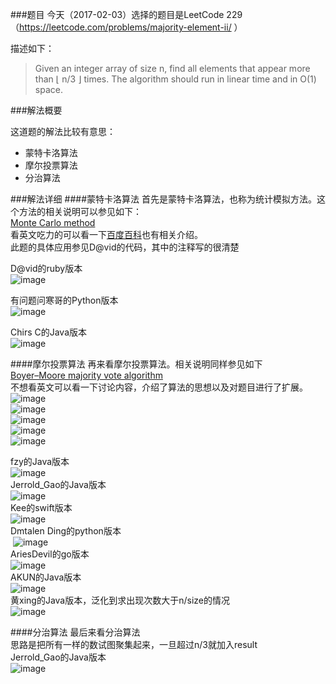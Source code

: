 ###题目
今天（2017-02-03）选择的题目是LeetCode 229（https://leetcode.com/problems/majority-element-ii/ ）

描述如下：
> Given an integer array of size n, find all elements that appear more than ⌊ n/3 ⌋ times.
> The algorithm should run in linear time and in O(1) space.

###解法概要

这道题的解法比较有意思：
* 蒙特卡洛算法
* 摩尔投票算法
* 分治算法

###解法详细
####蒙特卡洛算法
首先是蒙特卡洛算法，也称为统计模拟方法。这个方法的相关说明可以参见如下：<br />
[Monte Carlo method](https://en.wikipedia.org/wiki/Monte_Carlo_method)<br />
看英文吃力的可以看一下[百度百科](http://baike.baidu.com/link?url=i5eE5zAbi9PdA9xiFpU7NdAGr0ezkky4LTuWgdA-sMXj-G7oB3gAvYg-84oHKcHSL_iIclv22oR7UUSwsLw2QsF8uSlAjsollJtOvAUwweCmNO1JjAQtlIctpTld5oeRWRnwTt4Ck1l7iSpJOUa8uk3wGgBrJv_6y_UbuHVnXkrLdjwsVUq7YciUJwdQtMhY-9KOxrgM7pKvPaxuxKDaKJpJ9-LGZw__IaN3S3e-8yGhe737mdwDr050ssshzbR80Nm1mRwy2zsTEi6WQ4vNNq)也有相关介绍。<br />
此题的具体应用参见D@vid的代码，其中的注释写的很清楚<br />

D@vid的ruby版本<br />
 ![image](https://github.com/M-renard/daily_algorithm/blob/master/leetcodes/229/image/david_MonteCarlo_ruby.jpeg)<br />

有问题问寒哥的Python版本<br />
 ![image](https://github.com/M-renard/daily_algorithm/blob/master/leetcodes/229/image/%E6%9C%89%E9%97%AE%E9%A2%98%E9%97%AE%E5%AF%92%E5%93%A5_MonteCarlo_python.jpeg)

Chirs C的Java版本<br />
 ![image](https://github.com/M-renard/daily_algorithm/blob/master/leetcodes/229/image/Chirs%20C_MonteCarlo_java.jpeg)<br />

####摩尔投票算法
再来看摩尔投票算法。相关说明同样参见如下<br />
[Boyer–Moore majority vote algorithm](https://en.wikipedia.org/wiki/Boyer–Moore_majority_vote_algorithm)<br />
不想看英文可以看一下讨论内容，介绍了算法的思想以及对题目进行了扩展。<br />
 ![image](https://github.com/M-renard/daily_algorithm/blob/master/leetcodes/229/image/WechatIMG29.jpeg)<br />
 ![image](https://github.com/M-renard/daily_algorithm/blob/master/leetcodes/229/image/WechatIMG30.jpeg)<br />
 ![image](https://github.com/M-renard/daily_algorithm/blob/master/leetcodes/229/image/WechatIMG31.jpeg)<br />
 ![image](https://github.com/M-renard/daily_algorithm/blob/master/leetcodes/229/image/WechatIMG32.jpeg)<br />
 ![image](https://github.com/M-renard/daily_algorithm/blob/master/leetcodes/229/image/WechatIMG33.jpeg)<br />

  fzy的Java版本<br />
  ![image](https://github.com/M-renard/daily_algorithm/blob/master/leetcodes/229/image/fzy_Moore_java.jpeg?raw=true)<br />
  Jerrold_Gao的Java版本<br />
  ![image](https://github.com/M-renard/daily_algorithm/blob/master/leetcodes/229/image/JerroleGao_Moore_java.jpeg)<br />
  Kee的swift版本<br />
  ![image](https://github.com/M-renard/daily_algorithm/blob/master/leetcodes/229/image/Kee_Moore_swift.jpg)<br />
  Dmtalen Ding的python版本<br />
  ![image](https://github.com/chucai/daily_algorithm/blob/master/leetcodes/229/image/Dmtalen%20Ding_Moore_python.jpg)<br />
  AriesDevil的go版本<br />
  ![image](https://github.com/M-renard/daily_algorithm/blob/master/leetcodes/229/image/AriesDevil_Moore_go.jpg)<br />
  AKUN的Java版本<br />
  ![image](https://github.com/chucai/daily_algorithm/blob/master/leetcodes/229/image/AKUN_Moore_java.jpg)<br />
  黄xing的Java版本，泛化到求出现次数大于n/size的情况<br />
  ![image](https://github.com/M-renard/daily_algorithm/blob/master/leetcodes/229/image/%E9%BB%84xing_Moore_java.jpg)<br />

####分治算法
最后来看分治算法<br />
思路是把所有一样的数试图聚集起来，一旦超过n/3就加入result<br />
Jerrold_Gao的Java版本<br />
![image](https://github.com/M-renard/daily_algorithm/blob/master/leetcodes/229/image/JerroleGao_%E5%88%86%E6%B2%BB%E6%B3%95_java.jpeg)
